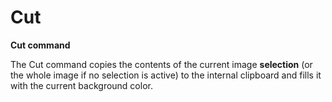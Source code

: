# Cut

**Cut command**

The Cut command copies the contents of the current image **selection**
(or the whole image if no selection is active) to the internal clipboard
and fills it with the current background color.
